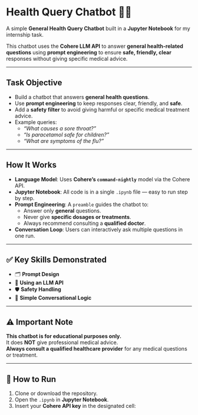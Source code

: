 # Health Query Chatbot 🤖✨

A simple **General Health Query Chatbot** built in a **Jupyter Notebook** for my internship task.

This chatbot uses the **Cohere LLM API** to answer **general health-related questions** using **prompt engineering** to ensure **safe, friendly, clear** responses without giving specific medical advice.

---

## **Task Objective**

- Build a chatbot that answers **general health questions**.
- Use **prompt engineering** to keep responses clear, friendly, and **safe**.
- Add a **safety filter** to avoid giving harmful or specific medical treatment advice.
- Example queries:  
  - *“What causes a sore throat?”*  
  - *“Is paracetamol safe for children?”*  
  - *“What are symptoms of the flu?”*

---

## **How It Works**

- **Language Model**: Uses **Cohere’s `command-nightly`** model via the Cohere API.
- **Jupyter Notebook**: All code is in a single `.ipynb` file — easy to run step by step.
- **Prompt Engineering**: A `preamble` guides the chatbot to:
  - Answer only **general** questions.
  - Never give **specific dosages or treatments**.
  - Always recommend consulting a **qualified doctor**.
- **Conversation Loop**: Users can interactively ask multiple questions in one run.

---

## ✅ **Key Skills Demonstrated**

- 🗂️ **Prompt Design**
- 🔗 **Using an LLM API**
- 🛡️ **Safety Handling**
- 💬 **Simple Conversational Logic**

---

## ⚠️ **Important Note**

**This chatbot is for educational purposes only.**  
It does **NOT** give professional medical advice.  
**Always consult a qualified healthcare provider** for any medical questions or treatment.

---

## 🚀 **How to Run**

1. Clone or download the repository.
2. Open the `.ipynb` in **Jupyter Notebook**.
3. Insert your **Cohere API key** in the designated cell:
   ```python
   
